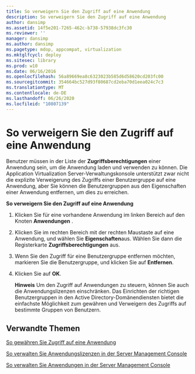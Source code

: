 ```yaml
---
title: So verweigern Sie den Zugriff auf eine Anwendung
description: So verweigern Sie den Zugriff auf eine Anwendung
author: dansimp
ms.assetid: 14f5e201-7265-462c-b738-57938dc3fc30
ms.reviewer: ''
manager: dansimp
ms.author: dansimp
ms.pagetype: mdop, appcompat, virtualization
ms.mktglfcycl: deploy
ms.sitesec: library
ms.prod: w10
ms.date: 06/16/2016
ms.openlocfilehash: 56a89669ea8c6323023b585d6d58620cd203fc00
ms.sourcegitcommit: 354664bc527d93f80687cd2eba70d1eea024c7c3
ms.translationtype: MT
ms.contentlocale: de-DE
ms.lasthandoff: 06/26/2020
ms.locfileid: "10807139"
---
```

# So verweigern Sie den Zugriff auf eine Anwendung


Benutzer müssen in der Liste der **Zugriffsberechtigungen** einer Anwendung sein, um die Anwendung laden und verwenden zu können. Die Application Virtualization Server-Verwaltungskonsole unterstützt zwar nicht die explizite Verweigerung des Zugriffs einer Benutzergruppe auf eine Anwendung, aber Sie können die Benutzergruppen aus den Eigenschaften einer Anwendung entfernen, um dies zu erreichen.

**So verweigern Sie den Zugriff auf eine Anwendung**

1.  Klicken Sie für eine vorhandene Anwendung im linken Bereich auf den Knoten **Anwendungen** .

2.  Klicken Sie im rechten Bereich mit der rechten Maustaste auf eine Anwendung, und wählen Sie **Eigenschaften**aus. Wählen Sie dann die Registerkarte **Zugriffsberechtigungen** aus.

3.  Wenn Sie den Zugriff für eine Benutzergruppe entfernen möchten, markieren Sie die Benutzergruppe, und klicken Sie auf **Entfernen**.

4.  Klicken Sie auf **OK**.

    **Hinweis**  Um den Zugriff auf Anwendungen zu steuern, können Sie auch die Anwendungslizenzen einschränken. Das Einrichten der richtigen Benutzergruppen in den Active Directory-Domänendiensten bietet die einfachste Möglichkeit zum gewähren und Verweigern des Zugriffs auf bestimmte Gruppen von Benutzern.

     

## Verwandte Themen


[So gewähren Sie Zugriff auf eine Anwendung](how-to-grant-access-to-an-application.md)

[So verwalten Sie Anwendungslizenzen in der Server Management Console](how-to-manage-application-licenses-in-the-server-management-console.md)

[So verwalten Sie Anwendungen in der Server Management Console](how-to-manage-applications-in-the-server-management-console.md)

 

 





